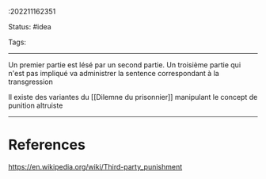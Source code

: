 :202211162351

Status: #idea

Tags:

---
Un premier partie est lésé par un second partie. Un troisième partie qui n'est pas impliqué  va administrer la sentence correspondant à la transgression

Il existe des variantes du [[Dilemne du prisonnier]] manipulant le concept de punition altruiste

---
# References
https://en.wikipedia.org/wiki/Third-party_punishment